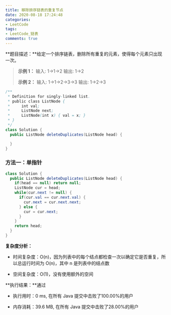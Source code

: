```yaml
---
title: 移除排序链表的重复节点
date: 2020-08-18 17:24:48
categories:
- LeetCode
tags:
- LeetCode_链表
comments: true
---
```


**题目描述：**给定一个排序链表，删除所有重复的元素，使得每个元素只出现一次。

> **示例 1：**
> 输入: 1->1->2
> 输出: 1->2
>
> **示例 2：**
> 输入: 1->1->2->3->3
> 输出: 1->2->3

```java
/**
 * Definition for singly-linked list.
 * public class ListNode {
 *     int val;
 *     ListNode next;
 *     ListNode(int x) { val = x; }
 * }
 */
class Solution {
  public ListNode deleteDuplicates(ListNode head) {

  }
}
```

<!-- more -->

### 方法一：单指针

```java
class Solution {
  public ListNode deleteDuplicates(ListNode head) {
    if(head == null) return null;
    ListNode cur = head;
    while(cur.next != null) {
      if(cur.val == cur.next.val) {
        cur.next = cur.next.next;
      } else {
        cur = cur.next;
      }
    }
    return head;
  }
}
```

**复杂度分析：**

- 时间复杂度：O(n)，因为列表中的每个结点都检查一次以确定它是否重复，所以总运行时间为 O(n)，其中 n 是列表中的结点数

- 空间复杂度：O(1)，没有使用额外的空间

**执行结果：**通过

- 执行用时：0 ms, 在所有 Java 提交中击败了100.00%的用户

- 内存消耗：39.6 MB, 在所有 Java 提交中击败了28.00%的用户